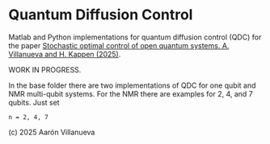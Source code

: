 # Quantum Diffusion Control

Matlab and Python implementations for quantum diffusion control (QDC) for the paper [Stochastic optimal control of open quantum systems. A. Villanueva and H. Kappen (2025)](https://arxiv.org/abs/2410.18635).

WORK IN PROGRESS.

In the base folder there are two implementations of QDC for one qubit and NMR multi-qubit systems.
For the NMR there are examples for 2, 4, and 7 qubits.
Just set
```
n = 2, 4, 7
```


(c) 2025 Aarón Villanueva
